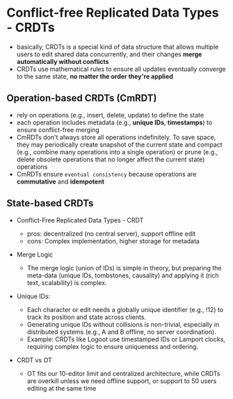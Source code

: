 # Conflict-free Replicated Data Types - CRDTs
- basically, CRDTs is a special kind of data structure that allows multiple users to edit shared data concurrently, and their changes **merge automatically without conflicts**
- CRDTs use mathematical rules to ensure all updates eventually converge to the same state, **no matter the order they're applied** 

## Operation-based CRDTs (CmRDT)
- rely on operations (e.g., insert, delete, update) to define the state
- each operation includes metadata (e.g., **unique IDs**, **timestamps**) to ensure conflict-free merging
- CmRDTs don't always store all operations indefinitely. To save space, they may periodically create snapshot of the current state and compact (e.g., combine many operations into a single operation) or prune (e.g., delete obsolete operations that no longer affect the current state) operations
- CmRDTs ensure `eventual consistency` because operations are **commutative** and **idempotent**

## State-based CRDTs

- Conflict-Free Replicated Data Types - CRDT
  - pros: decentralized (no central server), support offline edit
  - cons: Complex implementation, higher storage for metadata

- Merge Logic
  - The merge logic (union of IDs) is simple in theory, but preparing the meta-data (unique IDs, tombstones, causality) and applying it (rich text, scalability) is complex.
- Unique IDs:
  - Each character or edit needs a globally unique identifier (e.g., !12) to track its position and state across clients.
  - Generating unique IDs without collisions is non-trivial, especially in distributed systems (e.g., A and B offline, no server coordination).
  - Example: CRDTs like Logoot use timestamped IDs or Lamport clocks, requiring complex logic to ensure uniqueness and ordering.

- CRDT vs OT
  - OT fits our 10-editor limit and centralized architecture, while CRDTs are overkill unless we need offline support, or support to 50 users editing at the same time

 
